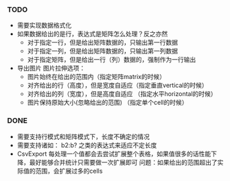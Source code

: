 ### TODO
* 需要实现数据格式化
* 如果数据给出的是行，表达式是矩阵怎么处理？反之亦然
  * 对于指定一行，但是给出矩阵数据的，只输出第一行数据
  * 对于指定一列，但是给出矩阵数据的，只输出第一列数据
  * 对于指定矩阵，但是给出一行（列）数据的，强制作为一行输出
* 导出图片
  图片拉伸选项：
  * 图片始终在给出的范围内（指定矩阵matrix的时候）
  * 对齐给出的行（高度），但是宽度自适应（指定垂直vertical的时候）
  * 对齐给出的列（宽度），但是高度自适应  （指定水平horizontal的时候）
  * 图片保持原始大小(忽略给出的范围)  （指定单个cell的时候）


### DONE
* 需要支持行模式和矩阵模式下，长度不确定的情况
* 需要支持诸如： b2:b? 之类的表达式来适应不定长度
* CsvExport 每处理一个值都会去尝试扩展整个表格，如果值很多的话性能下降，最好能够合并统计只需要做一次扩展即可
    问题：如果给出的范围超出了实际值的范围，会扩展过多的cells